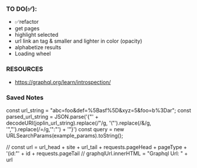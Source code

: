 ### TO DO(✅):
- ✅refactor
- get pages
- highlight selected
- url link an <a> tag & smaller and lighter in color (opacity)
- alphabetize results
- Loading wheel


### RESOURCES
- https://graphql.org/learn/introspection/


### Saved Notes

const url_string = "abc=foo&def=%5Basf%5D&xyz=5&foo=b%3Dar";
const parsed_url_string = JSON.parse('{"' + decodeURI(joplin_url_string).replace(/"/g, '\\"').replace(/&/g, '","').replace(/=/g,'":"') + '"}')
const query = new URLSearchParams(example_params).toString();


// const url = url_head + site + url_tail + requests.pageHead + pageType + '(id:"' + id + requests.pageTail
// graphqlUrl.innerHTML = "Graphql Url: " + url
